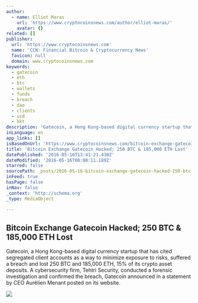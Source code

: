 ```yaml
---
author:
  - name: Elliot Maras
    url: 'https://www.cryptocoinsnews.com/author/elliot-maras/'
    avatar: {}
related: []
publisher:
  url: 'https://www.cryptocoinsnews.com'
  name: 'CCN: Financial Bitcoin & Cryptocurrency News'
  favicon: null
  domain: www.cryptocoinsnews.com
keywords:
  - gatecoin
  - eth
  - btc
  - wallets
  - funds
  - breach
  - dao
  - clients
  - usd
  - hkt
description: 'Gatecoin, a Hong Kong-based digital currency startup that has cited segregated client accounts as a way to minimize exposure to risks, suffered a breach and lost 250 BTC and 185,000 ETH, 15% of its crypto asset deposits. A cybersecurity firm, Tehtri Security, conducted a forensic investigation and confirmed the breach, Gatecoin announced in a statement by CEO Aurélien Menant posted on its website.'
inLanguage: en
app_links: []
isBasedOnUrl: 'https://www.cryptocoinsnews.com/bitcoin-exchange-gatecoin-hacked-250-btc-185000-eth-lost/'
title: 'Bitcoin Exchange Gatecoin Hacked; 250 BTC & 185,000 ETH Lost'
datePublished: '2016-05-16T13:41:21.430Z'
dateModified: '2016-05-16T08:08:11.189Z'
starred: false
sourcePath: _posts/2016-05-16-bitcoin-exchange-gatecoin-hacked-250-btc-and-185000-eth-lost.md
inFeed: true
hasPage: false
inNav: false
_context: 'http://schema.org'
_type: MediaObject

---
```

<article style=""><h1>Bitcoin Exchange Gatecoin Hacked; 250 BTC &amp; 185,000 ETH Lost</h1><p>Gatecoin, a Hong Kong-based digital currency startup that has cited segregated client accounts as a way to minimize exposure to risks, suffered a breach and lost 250 BTC and 185,000 ETH, 15% of its crypto asset deposits. A cybersecurity firm, Tehtri Security, conducted a forensic investigation and confirmed the breach, Gatecoin announced in a statement by CEO Aurélien Menant posted on its website.</p><img src="https://www.cryptocoinsnews.com/wp-content/uploads/2016/05/Hacker-keyboard.jpg" /></article>